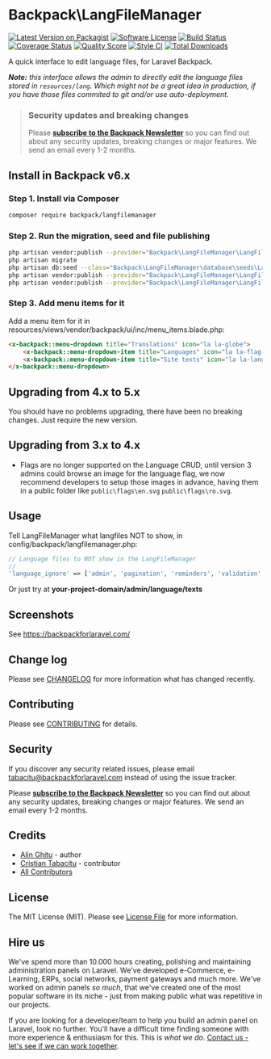 # Backpack\LangFileManager

[![Latest Version on Packagist][ico-version]][link-packagist]
[![Software License][ico-license]](LICENSE.md)
[![Build Status](https://img.shields.io/travis/Laravel-Backpack/langfilemanager/master.svg?style=flat-square)](https://travis-ci.org/Laravel-Backpack/langfilemanager)
[![Coverage Status][ico-scrutinizer]][link-scrutinizer]
[![Quality Score][ico-code-quality]][link-code-quality]
[![Style CI](https://styleci.io/repos/53691643/shield)](https://styleci.io/repos/53691643)
[![Total Downloads][ico-downloads]][link-downloads]

A quick interface to edit language files, for Laravel Backpack.

_**Note:** this interface allows the admin to directly edit the language files stored in ```resources/lang```. Which might not be a great idea in production, if you have those files commited to git and/or use auto-deployment._

> ### Security updates and breaking changes
> Please **[subscribe to the Backpack Newsletter](http://backpackforlaravel.com/newsletter)** so you can find out about any security updates, breaking changes or major features. We send an email every 1-2 months.


## Install in Backpack v6.x

### Step 1. Install via Composer

``` bash
composer require backpack/langfilemanager
```

### Step 2. Run the migration, seed and file publishing

``` bash
php artisan vendor:publish --provider="Backpack\LangFileManager\LangFileManagerServiceProvider" --tag="migrations" #publish the migration file
php artisan migrate
php artisan db:seed --class="Backpack\LangFileManager\database\seeds\LanguageTableSeeder"
php artisan vendor:publish --provider="Backpack\LangFileManager\LangFileManagerServiceProvider" --tag="config" #publish the config file
php artisan vendor:publish --provider="Backpack\LangFileManager\LangFileManagerServiceProvider" --tag="lang" #publish the lang files
```

### Step 3. Add menu items for it

Add a menu item for it in resources/views/vendor/backpack/ui/inc/menu_items.blade.php:

```html
<x-backpack::menu-dropdown title="Translations" icon="la la-globe">
    <x-backpack::menu-dropdown-item title="Languages" icon="la la-flag-checkered" :link="backpack_url('language')" />
    <x-backpack::menu-dropdown-item title="Site texts" icon="la la-language" :link="backpack_url('language/texts')" />
</x-backpack::menu-dropdown>
```

## Upgrading from 4.x to 5.x

You should have no problems upgrading, there have been no breaking changes. Just require the new version.

## Upgrading from 3.x to 4.x

- Flags are no longer supported on the Language CRUD, until version 3 admins could browse an image for the language flag, we now recommend developers to setup those images in advance, having them in a public folder like `public\flags\en.svg` `public\flags\ro.svg`.


## Usage

Tell LangFileManager what langfiles NOT to show, in config/backpack/langfilemanager.php:

``` php
// Language files to NOT show in the LangFileManager
//
'language_ignore' => ['admin', 'pagination', 'reminders', 'validation', 'log', 'crud'],
```

Or just try at **your-project-domain/admin/language/texts**

## Screenshots

See https://backpackforlaravel.com/

## Change log

Please see [CHANGELOG](CHANGELOG.md) for more information what has changed recently.


## Contributing

Please see [CONTRIBUTING](CONTRIBUTING.md) for details.


## Security

If you discover any security related issues, please email tabacitu@backpackforlaravel.com instead of using the issue tracker.

Please **[subscribe to the Backpack Newsletter](http://backpackforlaravel.com/newsletter)** so you can find out about any security updates, breaking changes or major features. We send an email every 1-2 months.

## Credits

- [Alin Ghitu][link-author] - author
- [Cristian Tabacitu][link-author-2] - contributor
- [All Contributors][link-contributors]


## License

The MIT License (MIT). Please see [License File](LICENSE.md) for more information.

## Hire us

We've spend more than 10.000 hours creating, polishing and maintaining administration panels on Laravel. We've developed e-Commerce, e-Learning, ERPs, social networks, payment gateways and much more. We've worked on admin panels _so much_, that we've created one of the most popular software in its niche - just from making public what was repetitive in our projects.

If you are looking for a developer/team to help you build an admin panel on Laravel, look no further. You'll have a difficult time finding someone with more experience & enthusiasm for this. This is _what we do_. [Contact us - let's see if we can work together](https://backpackforlaravel.com/need-freelancer-or-development-team).


[ico-version]: https://img.shields.io/packagist/v/backpack/langfilemanager.svg?style=flat-square
[ico-license]: https://img.shields.io/badge/license-MIT-brightgreen.svg?style=flat-square
[ico-travis]: https://img.shields.io/travis/laravel-backpack/langfilemanager/master.svg?style=flat-square
[ico-scrutinizer]: https://img.shields.io/scrutinizer/coverage/g/laravel-backpack/langfilemanager.svg?style=flat-square
[ico-code-quality]: https://img.shields.io/scrutinizer/g/laravel-backpack/langfilemanager.svg?style=flat-square
[ico-downloads]: https://img.shields.io/packagist/dt/backpack/langfilemanager.svg?style=flat-square

[link-packagist]: https://packagist.org/packages/backpack/langfilemanager
[link-travis]: https://travis-ci.org/laravel-backpack/langfilemanager
[link-scrutinizer]: https://scrutinizer-ci.com/g/laravel-backpack/langfilemanager/code-structure
[link-code-quality]: https://scrutinizer-ci.com/g/laravel-backpack/langfilemanager
[link-downloads]: https://packagist.org/packages/backpack/langfilemanager
[link-author]: https://github.com/ghitu
[link-author-2]: http://tabacitu.ro
[link-contributors]: ../../contributors
